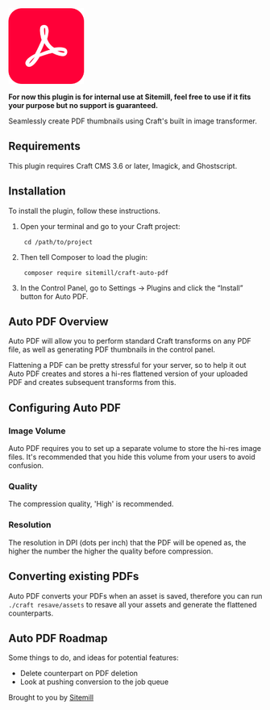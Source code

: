 <img src="src/icon.svg" width="150" height="150" alt="Auto PDF for Craft CMS">

__For now this plugin is for internal use at Sitemill, feel free to use if it fits your purpose but no support is guaranteed.__

Seamlessly create PDF thumbnails using Craft's built in image transformer.


## Requirements

This plugin requires Craft CMS 3.6 or later, Imagick, and Ghostscript. 

## Installation

To install the plugin, follow these instructions.

1. Open your terminal and go to your Craft project:

        cd /path/to/project

2. Then tell Composer to load the plugin:

        composer require sitemill/craft-auto-pdf

3. In the Control Panel, go to Settings → Plugins and click the “Install” button for Auto PDF.

## Auto PDF Overview

Auto PDF will allow you to perform standard Craft transforms on any PDF file, as well as generating PDF thumbnails in the control panel.

Flattening a PDF can be pretty stressful for your server, so to help it out Auto PDF creates and stores a hi-res flattened version of your uploaded PDF and creates subsequent transforms from this.  

## Configuring Auto PDF

### Image Volume
Auto PDF requires you to set up a separate volume to store the hi-res image files. It's recommended that you hide this volume from your users to avoid confusion.

### Quality
The compression quality, 'High' is recommended.

### Resolution
The resolution in DPI (dots per inch) that the PDF will be opened as, the higher the number the higher the quality before compression.

## Converting existing PDFs
Auto PDF converts your PDFs when an asset is saved, therefore you can run `./craft resave/assets` to resave all your assets and generate the flattened counterparts.

## Auto PDF Roadmap

Some things to do, and ideas for potential features:

* Delete counterpart on PDF deletion
* Look at pushing conversion to the job queue

Brought to you by [Sitemill](sitemill.co)
